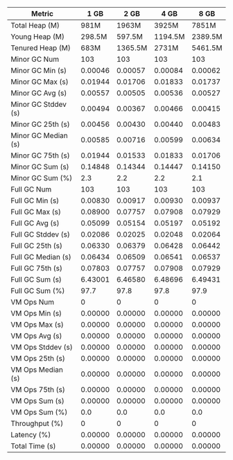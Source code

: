 | Metric | 1 GB | 2 GB | 4 GB | 8 GB |
|------|----|----|----|----|
| Total Heap (M) | 981M | 1963M | 3925M | 7851M |
| Young Heap (M) | 298.5M | 597.5M | 1194.5M | 2389.5M |
| Tenured Heap (M) | 683M | 1365.5M | 2731M | 5461.5M |
| Minor GC Num | 103 | 103 | 103 | 103 |
| Minor GC Min (s) | 0.00046 | 0.00057 | 0.00084 | 0.00062 |
| Minor GC Max (s) | 0.01944 | 0.01706 | 0.01833 | 0.01737 |
| Minor GC Avg (s) | 0.00557 | 0.00505 | 0.00536 | 0.00527 |
| Minor GC Stddev (s) | 0.00494 | 0.00367 | 0.00466 | 0.00415 |
| Minor GC 25th (s) | 0.00456 | 0.00430 | 0.00440 | 0.00483 |
| Minor GC Median (s) | 0.00585 | 0.00716 | 0.00599 | 0.00634 |
| Minor GC 75th (s) | 0.01944 | 0.01533 | 0.01833 | 0.01706 |
| Minor GC Sum (s) | 0.14848 | 0.14344 | 0.14447 | 0.14150 |
| Minor GC Sum (%) | 2.3 | 2.2 | 2.2 | 2.1 |
| Full GC Num | 103 | 103 | 103 | 103 |
| Full GC Min (s) | 0.00830 | 0.00917 | 0.00930 | 0.00937 |
| Full GC Max (s) | 0.08900 | 0.07757 | 0.07908 | 0.07929 |
| Full GC Avg (s) | 0.05099 | 0.05154 | 0.05197 | 0.05192 |
| Full GC Stddev (s) | 0.02086 | 0.02025 | 0.02048 | 0.02064 |
| Full GC 25th (s) | 0.06330 | 0.06379 | 0.06428 | 0.06442 |
| Full GC Median (s) | 0.06434 | 0.06509 | 0.06541 | 0.06537 |
| Full GC 75th (s) | 0.07803 | 0.07757 | 0.07908 | 0.07929 |
| Full GC Sum (s) | 6.43001 | 6.46580 | 6.48696 | 6.49431 |
| Full GC Sum (%) | 97.7 | 97.8 | 97.8 | 97.9 |
| VM Ops Num | 0 | 0 | 0 | 0 |
| VM Ops Min (s) | 0.00000 | 0.00000 | 0.00000 | 0.00000 |
| VM Ops Max (s) | 0.00000 | 0.00000 | 0.00000 | 0.00000 |
| VM Ops Avg (s) | 0.00000 | 0.00000 | 0.00000 | 0.00000 |
| VM Ops Stddev (s) | 0.00000 | 0.00000 | 0.00000 | 0.00000 |
| VM Ops 25th (s) | 0.00000 | 0.00000 | 0.00000 | 0.00000 |
| VM Ops Median (s) | 0.00000 | 0.00000 | 0.00000 | 0.00000 |
| VM Ops 75th (s) | 0.00000 | 0.00000 | 0.00000 | 0.00000 |
| VM Ops Sum (s) | 0.00000 | 0.00000 | 0.00000 | 0.00000 |
| VM Ops Sum (%) | 0.0 | 0.0 | 0.0 | 0.0 |
| Throughput (%) | 0 | 0 | 0 | 0 |
| Latency (%) | 0.00000 | 0.00000 | 0.00000 | 0.00000 |
| Total Time (s) | 0.00000 | 0.00000 | 0.00000 | 0.00000 |
